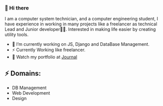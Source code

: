 ### 👋 Hi there 
I am a computer system technician, and a computer engineering student, I have experience in working in many projects like a freelancer as technical Lead and Junior  developer👨‍💻. Interested in making life easier by creating utility tools.


- 🔭 I’m currently working on JS, Django and DataBase Management.
- ⚡ Currently Working like freelancer.
- 💬 Watch my portfolio at [Journal](https://agbportfolio.vercel.app)

## ⚡ Domains:

- DB Management
- Web Development
- Design
